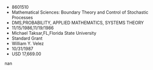 
* 8601510
* Mathematical Sciences: Boundary Theory and Control of Stochastic Processes
* DMS,PROBABILITY, APPLIED MATHEMATICS, SYSTEMS THEORY
* 11/15/1986,11/19/1986
* Michael Taksar,FL,Florida State University
* Standard Grant
* William Y. Velez
* 10/31/1987
* USD 17,669.00

nan
